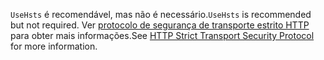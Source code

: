 <span data-ttu-id="53e14-101">`UseHsts` é recomendável, mas não é necessário.</span><span class="sxs-lookup"><span data-stu-id="53e14-101">`UseHsts` is recommended but not required.</span></span> <span data-ttu-id="53e14-102">Ver [protocolo de segurança de transporte estrito HTTP](xref:security/enforcing-ssl#http-strict-transport-security-protocol-hsts) para obter mais informações.</span><span class="sxs-lookup"><span data-stu-id="53e14-102">See [HTTP Strict Transport Security Protocol](xref:security/enforcing-ssl#http-strict-transport-security-protocol-hsts) for more information.</span></span>

